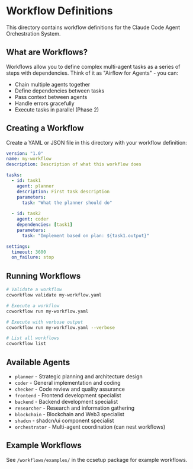 # Workflow Definitions

This directory contains workflow definitions for the Claude Code Agent Orchestration System.

## What are Workflows?

Workflows allow you to define complex multi-agent tasks as a series of steps with dependencies. Think of it as "Airflow for Agents" - you can:
- Chain multiple agents together
- Define dependencies between tasks
- Pass context between agents
- Handle errors gracefully
- Execute tasks in parallel (Phase 2)

## Creating a Workflow

Create a YAML or JSON file in this directory with your workflow definition:

```yaml
version: "1.0"
name: my-workflow
description: Description of what this workflow does

tasks:
  - id: task1
    agent: planner
    description: First task description
    parameters:
      task: "What the planner should do"
    
  - id: task2
    agent: coder
    dependencies: [task1]
    parameters:
      task: "Implement based on plan: ${task1.output}"

settings:
  timeout: 3600
  on_failure: stop
```

## Running Workflows

```bash
# Validate a workflow
ccworkflow validate my-workflow.yaml

# Execute a workflow
ccworkflow run my-workflow.yaml

# Execute with verbose output
ccworkflow run my-workflow.yaml --verbose

# List all workflows
ccworkflow list
```

## Available Agents

- `planner` - Strategic planning and architecture design
- `coder` - General implementation and coding
- `checker` - Code review and quality assurance
- `frontend` - Frontend development specialist
- `backend` - Backend development specialist
- `researcher` - Research and information gathering
- `blockchain` - Blockchain and Web3 specialist
- `shadcn` - shadcn/ui component specialist
- `orchestrator` - Multi-agent coordination (can nest workflows)

## Example Workflows

See `/workflows/examples/` in the ccsetup package for example workflows.